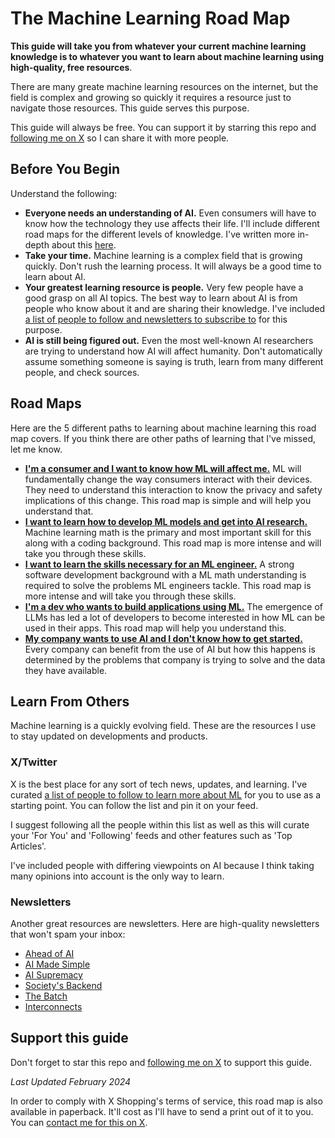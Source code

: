 # The Machine Learning Road Map

**This guide will take you from whatever your current machine learning knowledge is to whatever you want to learn about machine learning using high-quality, free resources**.

There are many greate machine learning resources on the internet, but the field is complex and growing so quickly it requires a resource just to navigate those resources. This guide serves this purpose.

This guide will always be free. You can support it by starring this repo and [following me on X](https://twitter.com/loganthorneloe) so I can share it with more people.

## Before You Begin
Understand the following:
* **Everyone needs an understanding of AI.** Even consumers will have to know how the technology they use affects their life. I'll include different road maps for the different levels of knowledge. I've written more in-depth about this [here](https://societysbackend.com/p/ai-isnt-an-option).
* **Take your time.** Machine learning is a complex field that is growing quickly. Don't rush the learning process. It will always be a good time to learn about AI.
* **Your greatest learning resource is people.** Very few people have a good grasp on all AI topics. The best way to learn about AI is from people who know about it and are sharing their knowledge. I've included [a list of people to follow and newsletters to subscribe to](#learn-from-others) for this purpose.
* **AI is still being figured out.** Even the most well-known AI researchers are trying to understand how AI will affect humanity. Don't automatically assume something someone is saying is truth, learn from many different people, and check sources.

## Road Maps
Here are the 5 different paths to learning about machine learning this road map covers. If you think there are other paths of learning that I've missed, let me know.

* [**I'm a consumer and I want to know how ML will affect me.**](road_maps/consumer_road_map.md) ML will fundamentally change the way consumers interact with their devices. They need to understand this interaction to know the privacy and safety implications of this change. This road map is simple and will help you understand that.
* [**I want to learn how to develop ML models and get into AI research.**](road_maps/modeling_road_map.md) Machine learning math is the primary and most important skill for this along with a coding background. This road map is more intense and will take you through these skills.
* [**I want to learn the skills necessary for an ML engineer.**](road_maps/mle_road_map.md) A strong software development background with a ML math understanding is required to solve the problems ML engineers tackle. This road map is more intense and will take you through these skills.
* [**I'm a dev who wants to build applications using ML.**](road_maps/dev_road_map.md) The emergence of LLMs has led a lot of developers to become interested in how ML can be used in their apps. This road map will help you understand this.
* [**My company wants to use AI and I don't know how to get started.**](road_maps/company_road_map.md) Every company can benefit from the use of AI but how this happens is determined by the problems that company is trying to solve and the data they have available.

## Learn From Others
Machine learning is a quickly evolving field. These are the resources I use to stay updated on developments and products.

### X/Twitter
X is the best place for any sort of tech news, updates, and learning. I've curated [a list of people to follow to learn more about ML](https://twitter.com/i/lists/1738669706595258373?s=20) for you to use as a starting point. You can follow the list and pin it on your feed.

I suggest following all the people within this list as well as this will curate your 'For You' and 'Following' feeds and other features such as 'Top Articles'.

I've included people with differing viewpoints on AI because I think taking many opinions into account is the only way to learn.

### Newsletters
Another great resources are newsletters. Here are high-quality newsletters that won't spam your inbox:

* [Ahead of AI](https://magazine.sebastianraschka.com/)
* [AI Made Simple](https://artificialintelligencemadesimple.substack.com/)
* [AI Supremacy](https://aisupremacy.substack.com/)
* [Society's Backend](https://societysbackend.com)
* [The Batch](https://www.deeplearning.ai/the-batch/)
* [Interconnects](https://www.interconnects.ai/)

## Support this guide

Don't forget to star this repo and [following me on X](https://x.com/loganthorneloe) to support this guide.

_Last Updated February 2024_

In order to comply with X Shopping's terms of service, this road map is also available in paperback. It'll cost as I'll have to send a print out of it to you. You can [contact me for this on X](https://x.com/loganthorneloe).
